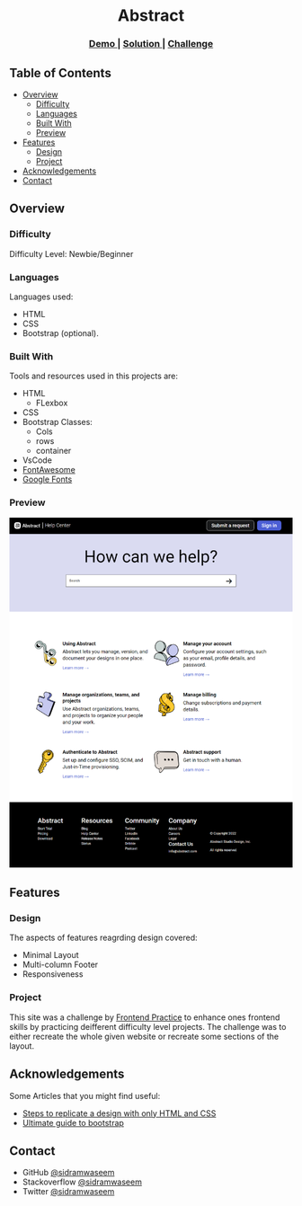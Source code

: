 <!-- Please update value in the {}  -->

<h1 align="center">Abstract</h1>

<div align="center">
  <h3>
    <a href="#">
      Demo
    </a>
    <span> | </span>
    <a href="https://github.com/sidramwaseem/Frontend-Projects/edit/main/HTML,CSS/Newbie/Abstract">
      Solution
    </a>
    <span> | </span>
    <a href="https://www.frontendpractice.com/projects/abstract">
      Challenge
    </a>
  </h3>
</div>

<!-- TABLE OF CONTENTS -->

## Table of Contents

- [Overview](#overview)
  - [Difficulty](#difficulty)
  - [Languages](#languages)
  - [Built With](#built-with)
  - [Preview](#preview)
- [Features](#features)
  - [Design](#design)
  - [Project](#project)
- [Acknowledgements](#acknowledgements)
- [Contact](#contact)


<!-- OVERVIEW -->

## Overview

### Difficulty 
Difficulty Level: Newbie/Beginner

### Languages
Languages used: 
- HTML 
- CSS
- Bootstrap (optional).

### Built With

Tools and resources used in this projects are:
- HTML
  - FLexbox
- CSS
- Bootstrap Classes:
  - Cols 
  - rows
  - container
- VsCode
- [FontAwesome](https://fontawesome.com/search?s=solid%2Cbrands)
- [Google Fonts](https://fonts.google.com/)

### Preview
![screenshot](https://github.com/sidramwaseem/Frontend-Projects/blob/main/HTML,CSS/Newbie/Abstract/assets/preview/preview.png?raw=true)


## Features

### Design
The aspects of features reagrding design covered:
- Minimal Layout
- Multi-column Footer
- Responsiveness

### Project

This site was a challenge by [Frontend Practice](https://www.frontendpractice.com/) to enhance ones frontend skills by practicing deifferent difficulty level projects.
The challenge was to either recreate the whole given website or recreate some sections of the layout.

## Acknowledgements
Some Articles that you might find useful:  
- [Steps to replicate a design with only HTML and CSS](https://devchallenges-blogs.web.app/how-to-replicate-design/)
- [Ultimate guide to bootstrap](https://blog.hubspot.com/website/bootstrap-css)


## Contact
- GitHub [@sidramwaseem](https://github.com/sidramwaseem)
- Stackoverflow [@sidramwaseem](https://stackoverflow.com/users/15072792/sidramwaseem)
- Twitter [@sidramwaseem](https://twitter.com/sidramwaseem)
